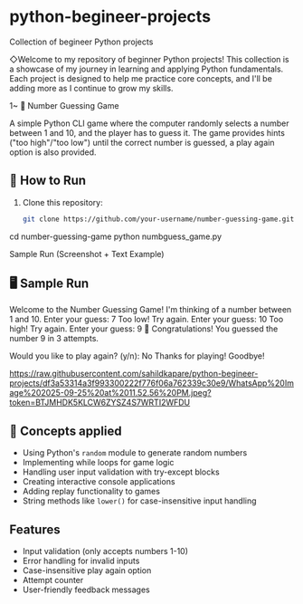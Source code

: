 # python-begineer-projects
Collection of begineer Python projects

◇Welcome to my repository of beginner Python projects! This collection is a showcase of my journey in learning and applying Python fundamentals. Each project is designed to help me practice core concepts, and I'll be adding more as I continue to grow my skills.

1~ 🎲 Number Guessing Game

A simple Python CLI game where the computer randomly selects a number between 1 and 10, and the player has to guess it. The game provides hints ("too high"/"too low") until the correct number is guessed, a play again option is also provided.

## 🚀 How to Run

1. Clone this repository:
   ```bash
   git clone https://github.com/your-username/number-guessing-game.git

cd number-guessing-game
python numbguess_game.py

Sample Run (Screenshot + Text Example)

## 🖥️ Sample Run
Welcome to the Number Guessing Game!
I'm thinking of a number between 1 and 10.
Enter your guess: 7
Too low! Try again.
Enter your guess: 10
Too high! Try again.
Enter your guess: 9
🎉 Congratulations! You guessed the number 9 in 3 attempts.

Would you like to play again? (y/n): No
Thanks for playing! Goodbye!

https://raw.githubusercontent.com/sahildkapare/python-begineer-projects/df3a53314a3f993300222f776f06a762339c30e9/WhatsApp%20Image%202025-09-25%20at%2011.52.56%20PM.jpeg?token=BTJMHDK5KLCW6ZYSZ4S7WRTI2WFDU

## 🧩 Concepts applied 

- Using Python's `random` module to generate random numbers
- Implementing while loops for game logic
- Handling user input validation with try-except blocks
- Creating interactive console applications
- Adding replay functionality to games
- String methods like `lower()` for case-insensitive input handling

## Features

- Input validation (only accepts numbers 1-10)
- Error handling for invalid inputs
- Case-insensitive play again option
- Attempt counter
- User-friendly feedback messages

